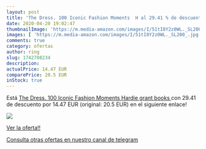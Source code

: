 ```yaml
---
layout: post
title: 'The Dress. 100 Iconic Fashion Moments  H al 29.41 % de descuento'
date: 2020-04-20 19:02:47
thumbnailImage: 'https://m.media-amazon.com/images/I/51tI8Y2z0WL._SL200_.jpg'
images: [ 'https://m.media-amazon.com/images/I/51tI8Y2z0WL._SL200_.jpg' ]
comments: true
category: ofertas
author: ring
slug: 1742708234
description:
actualPrice: 14.47 EUR
comparePrice: 20.5 EUR
inStock: true
---
```


Está [The Dress. 100 Iconic Fashion Moments  Hardie grant books ](https://www.amazon.com/dp/1742708234/?tag=redken08-20) con 29.41 de descuento por 14.47 EUR (original: 20.5 EUR) en el siguiente enlace!

[![](https://m.media-amazon.com/images/I/51tI8Y2z0WL._SL200_.jpg)](https://www.amazon.com/dp/1742708234/?tag=redken08-20)

[Ver la oferta!!](https://www.amazon.com/dp/1742708234/?tag=redken08-20)

[Consulta otras ofertas en nuestro canal de telegram](https://t.me/s/ofertas25)
